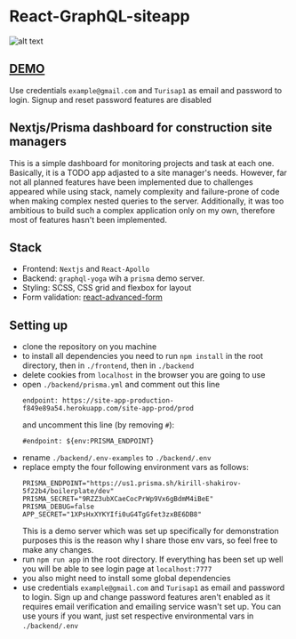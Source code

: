 # React-GraphQL-siteapp

![alt text](https://res.cloudinary.com/dyqwnbgpw/image/upload/v1562838467/toolbox/Screenshot_from_2019-07-11_05-46-32.png)

## [DEMO](https://site-app-next-prod.herokuapp.com) 
Use credentials `example@gmail.com` and `Turisap1` as email and password to login. Signup and reset password features are disabled

## Nextjs/Prisma dashboard for construction site managers
This is a simple dashboard for monitoring projects and task at each one. Basically, it is a TODO app 
adjasted to a site manager's needs. However, far not all planned features have been implemented due 
to challenges appeared while using stack, namely complexity and failure-prone of code when making complex 
nested queries to the server. Additionally, it was too ambitious to build such a complex application only on
my own, therefore most of features hasn't been implemented.

## Stack
- Frontend: `Nextjs` and `React-Apollo`
- Backend: `graphql-yoga` wih a `prisma` demo server.
- Styling: SCSS, CSS grid and flexbox for layout
- Form validation: [react-advanced-form](https://github.com/kettanaito/react-advanced-form)

## Setting up
- clone the repository on you machine
- to install all dependencies you need to run `npm install` in the root directory, then in
`./frontend`, then in `./backend`
- delete cookies from `localhost` in the browser you are going to use
- open `./backend/prisma.yml` and comment out this line
    ```
    endpoint: https://site-app-production-f849e89a54.herokuapp.com/site-app-prod/prod
    ```
   and uncomment this line (by removing `#`):
   ```
   #endpoint: ${env:PRISMA_ENDPOINT}
   ```
- rename `./backend/.env-examples` to `./backend/.env`
- replace empty the four following environment vars as follows:
    ```
    PRISMA_ENDPOINT="https://us1.prisma.sh/kirill-shakirov-5f22b4/boilerplate/dev"
    PRISMA_SECRET="9RZZ3ubXCaeCocPrWp9Vx6gBdmM4iBeE"
    PRISMA_DEBUG=false
    APP_SECRET="1XPsHxXYKYIfi0uG4TgGfet3zxBE6DB8"
    ```
    This is a demo server which was set up specifically for demonstration purposes this is the reason 
    why I share those env vars, so feel free to make any changes. 
- run `npm run app` in the root directory. If everything has been set up well you will be able to 
see login page at `localhost:7777`
- you also might need to install some global dependencies
- use credentials `example@gmail.com` and `Turisap1` as email and password to login. Sign up and change password 
features aren't enabled as it requires email verification and emailing service wasn't set up. You can 
use yours if you want, just set respective environmental vars in `./backend/.env`
